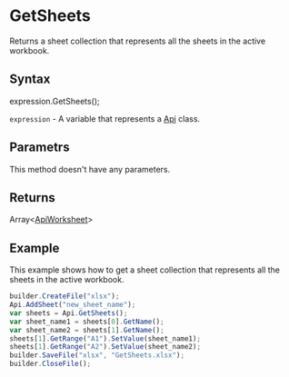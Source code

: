 # GetSheets

Returns a sheet collection that represents all the sheets in the active workbook.

## Syntax

expression.GetSheets();

`expression` - A variable that represents a [Api](../Api.md) class.

## Parametrs

This method doesn't have any parameters.

## Returns

Array<[ApiWorksheet](../../ApiWorksheet/ApiWorksheet.md)>

## Example

This example shows how to get a sheet collection that represents all the sheets in the active workbook.

```javascript
builder.CreateFile("xlsx");
Api.AddSheet("new_sheet_name");
var sheets = Api.GetSheets();
var sheet_name1 = sheets[0].GetName();
var sheet_name2 = sheets[1].GetName();
sheets[1].GetRange("A1").SetValue(sheet_name1);
sheets[1].GetRange("A2").SetValue(sheet_name2);
builder.SaveFile("xlsx", "GetSheets.xlsx");
builder.CloseFile();
```
